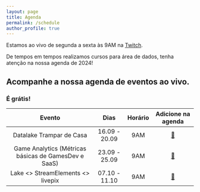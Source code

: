 ```yaml
---
layout: page
title: Agenda
permalink: /schedule
author_profile: true
---
```


Estamos ao vivo de segunda a sexta às 9AM na [Twitch](https://twitch.tv/teomewhy).

De tempos em tempos realizamos cursos para área de dados, tenha atenção na nossa agenda de 2024!

## Acompanhe a nossa agenda de eventos ao vivo.
### É grátis!

| Evento | Dias | Horário | Adicione na agenda |
| :---: | :---: | :--: | :---: |
| Datalake Trampar de Casa | 16.09 - 20.09 | 9AM | [:link:](https://calendar.google.com/calendar/event?action=TEMPLATE&tmeid=NTBqa3E0ODN2c3Nzb2swaDdtM25sZ2trNDhfMjAyNDA5MTZUMTIwMDAwWiB0ZW9AdGVvbWV3aHkub3Jn&tmsrc=teo%40teomewhy.org&scp=ALL  ) |
| Game Analytics (Métricas básicas de GamesDev e SaaS) | 23.09 - 25.09 | 9AM | [:link:](https://calendar.google.com/calendar/event?action=TEMPLATE&tmeid=MTJwaTQ2YzVuamJzMW1kdjc1Nmk0cnRkbWQgdGVvQHRlb21ld2h5Lm9yZw&tmsrc=teo%40teomewhy.org) |
| Lake <> StreamElements <> livepix | 07.10 - 11.10  | 9AM | [:link:](https://calendar.google.com/calendar/event?action=TEMPLATE&tmeid=MWc4aW1mb2V1Z2kyYnN2aW1pbGhkNzBhN2IgdGVvQHRlb21ld2h5Lm9yZw&tmsrc=teo%40teomewhy.org)|

